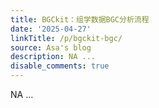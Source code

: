 ```yaml
---
title: BGCkit：组学数据BGC分析流程
date: '2025-04-27'
linkTitle: /p/bgckit-bgc/
source: Asa's blog
description: NA ...
disable_comments: true
---
```

NA ...